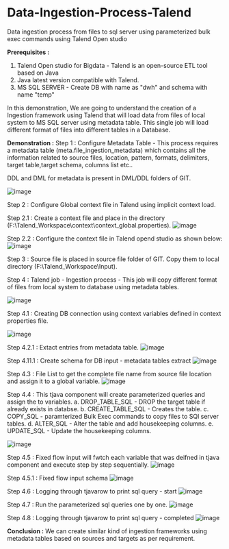 # Data-Ingestion-Process-Talend
Data ingestion process from files to sql server using parameterized bulk exec commands using Talend Open studio

**Prerequisites :**
1. Talend Open studio for Bigdata - Talend is an open-source ETL tool based on Java
2. Java latest version compatible with Talend.
3. MS SQL SERVER - Create DB with name as "dwh" and schema with name "temp"

In this demonstration, We are going to understand the creation of a Ingestion framework using Talend that will load data from files of local system to MS SQL server using metadata table. This single job will load different format of files into different tables in a Database. 

**Demonstration :**
Step 1 : Configure Metadata Table - This process requires a metadata table (meta.file_ingestion_metadata) which contains all the information related to source files, location, pattern, formats, delimiters, target table,target schema, columns list etc..

DDL and DML for metadata is present in DML/DDL folders of GIT.

![image](https://user-images.githubusercontent.com/102896115/161420001-0e580ea1-949c-4387-a138-d8374224f5d0.png)


Step 2 : Configure Global context file in Talend using implicit context load.

Step 2.1 : Create a context file and place in the directory (F:\Talend_Workspace\context\context_global.properties).
![image](https://user-images.githubusercontent.com/102896115/161420554-8988b9c9-a2e7-4f75-b83e-2d60047c5809.png)

Step 2.2 : Configure the context file in Talend opend studio as shown below:
![image](https://user-images.githubusercontent.com/102896115/161421542-eb8aced8-3db3-4777-9493-5e2c0e59db75.png)


Step 3 : Source file is placed in source file folder of GIT. Copy them to local directory (F:\Talend_Workspace\Input).

Step 4 : Talend job - Ingestion process - This job will copy different format of files from local system to database using metadata tables.

![image](https://user-images.githubusercontent.com/102896115/161420613-053ea2e0-01e9-4298-98e8-6d1dfdd8902e.png)

Step 4.1 : Creating DB connection using context variables defined in context properties file.

![image](https://user-images.githubusercontent.com/102896115/161420803-3bf00a30-5565-43b0-a718-8dff306f6def.png)

Step 4.2.1 : Extact entries from metadata table.
![image](https://user-images.githubusercontent.com/102896115/161420833-c87cb3d9-ddcd-454b-8e97-42c714f97160.png)

Step 4.11.1 : Create schema for DB input - metadata tables extract
![image](https://user-images.githubusercontent.com/102896115/161420965-5f0b4d5f-79c5-45e2-862f-1ea7e167adec.png)

Step 4.3 : File List to get the complete file name from source file location and assign it to a global variable. 
![image](https://user-images.githubusercontent.com/102896115/161420862-7adbc6b4-6fc0-44c5-8e33-276dba1a9e73.png)

Step 4.4 : This tjava component will create parameterized queries and assign the to variables.
a. DROP_TABLE_SQL - DROP the target table if already exists in databse.
b. CREATE_TABLE_SQL - Creates the table.
c. COPY_SQL - paramterized Bulk Exec commands to copy files to SQl server tables.
d. ALTER_SQL - Alter the table and add housekeeping columns.
e. UPDATE_SQL - Update the housekeeping columns.

![image](https://user-images.githubusercontent.com/102896115/161420877-7eb68e87-ee9e-4344-aaf5-3fa770486e2e.png)

Step 4.5 : Fixed flow input will fwtch each variable that was deifned in tjava component and execute step by step sequentially.
![image](https://user-images.githubusercontent.com/102896115/161420894-e412e2d1-fd59-4dd2-a5f7-d3474553dcff.png)

Step 4.5.1 : Fixed flow input schema
![image](https://user-images.githubusercontent.com/102896115/161421472-1f55fbf2-da31-42bb-b841-39b51221c019.png)

Step 4.6 : Logging through tjavarow to print sql query - start
![image](https://user-images.githubusercontent.com/102896115/161420907-645dfdd3-6dae-48fb-a215-123fd94af5ab.png)

Step 4.7 : Run the parameterized sql queries one by one.
![image](https://user-images.githubusercontent.com/102896115/161420920-fbaa3f63-ee46-4240-8057-d900345e2f8d.png)

Step 4.8 : Logging through tjavarow to print sql query - completed
![image](https://user-images.githubusercontent.com/102896115/161420932-4ed2557f-1bf4-4eea-be01-c60276240499.png)


**Conclusion :**
We can create similar kind of ingestion frameworks using metadata tables based on sources and targets as per requirement. 


